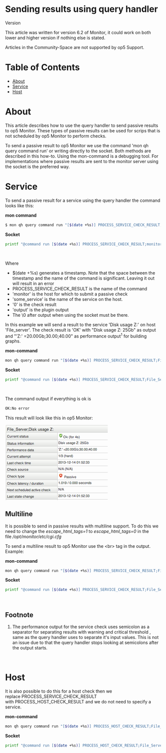 # Sending results using query handler

Version

This article was written for version 6.2 of Monitor, it could work on both lower and higher version if nothing else is stated.

Articles in the Community-Space are not supported by op5 Support.

# Table of Contents

-   [About](#Sendingresultsusingqueryhandler-About)
-   [Service](#Sendingresultsusingqueryhandler-Service)
-   [Host](#Sendingresultsusingqueryhandler-Host)

# About

This article describes how to use the query handler to send passive results to op5 Monitor. These types of passive results can be used for scrips that is not scheduled by op5 Monitor to perform checks.

To send a passive result to op5 Monitor we use the command 'mon qh query command run' or writing directly to the socket. Both methods are described in this how-to. Using the mon-command is a debugging tool. For implementations where passive results are sent to the monitor server using the socket is the preferred way.

# Service

To send a passive result for a service using the query handler the command looks like this:

**mon command**

``` {.bash data-syntaxhighlighter-params="brush: bash; gutter: false; theme: Confluence" data-theme="Confluence" style="brush: bash; gutter: false; theme: Confluence"}
$ mon qh query command run "[$(date +%s)] PROCESS_SERVICE_CHECK_RESULT;monitor;some_service;0;output"
```

**Socket**

``` {.bash data-syntaxhighlighter-params="brush: bash; gutter: false; theme: Confluence" data-theme="Confluence" style="brush: bash; gutter: false; theme: Confluence"}
printf "@command run [$(date +%s)] PROCESS_SERVICE_CHECK_RESULT;monitor;some_service;0;output\0" | unixcat /opt/monitor/var/rw/nagios.qh
```

 

Where 

-   \$(date +%s) generates a timestamp. Note that the space between the timestamp and the name of the command is significant. Leaving it out will result in an error
-   PROCESS\_SERVICE\_CHECK\_RESULT is the name of the command
-   'monitor' is the host for which to submit a passive check
-   'some\_service' is the name of the service on the host.
-   '0' is the check result
-   'output' is the plugin output
-   The \\0 after output when using the socket must be there.

In this example we will send a result to the service 'Disk usage Z:' on host 'File\_server'. The check result is 'OK' with "Disk usage Z: 25Gb" as output and "'Z:' =20.00Gb;30.00;40.00" as performance output<sup>1</sup> for building graphs.

**mon-command**

``` {.bash data-syntaxhighlighter-params="brush: bash; gutter: false; theme: Confluence" data-theme="Confluence" style="brush: bash; gutter: false; theme: Confluence"}
mon qh query command run "[$(date +%s)] PROCESS_SERVICE_CHECK_RESULT;File_Server;Disk usage Z:;0;Disk usage Z: 25Gb|'Z:' =20.00Gb;30.00;40.00"
```

**Socket**

``` {.bash data-syntaxhighlighter-params="brush: bash; gutter: false; theme: Confluence" data-theme="Confluence" style="brush: bash; gutter: false; theme: Confluence"}
printf "@command run [$(date +%s)] PROCESS_SERVICE_CHECK_RESULT;File_Server;Disk usage Z;0;Disk usage Z: 25Gb|'Z:' =20.00Gb;30.00;40.00\0" | unixcat /opt/monitor/var/rw/nagios.qh
```

 

The command output if everything is ok is

``` {.bash data-syntaxhighlighter-params="brush: bash; gutter: false; theme: Confluence" data-theme="Confluence" style="brush: bash; gutter: false; theme: Confluence"}
OK:No error
```

This result will look like this in op5 Monitor:

![](attachments/5375144/5734585.png)

## Multiline

It is possible to send in passive results with multiline support. To do this we need to change the *escape\_html\_tags=1* to *escape\_html\_tags=0* in the file */opt/monitor/etc/cgi.cfg*

To send a multiline result to op5 Monitor use the \<br\> tag in the output. Example:

**mon-command**

``` {.bash data-syntaxhighlighter-params="brush: bash; gutter: false; theme: Confluence" data-theme="Confluence" style="brush: bash; gutter: false; theme: Confluence"}
mon qh query command run "[$(date +%s)] PROCESS_SERVICE_CHECK_RESULT;File_Server;Disk usages;0;Disk usage Z: 25Gb<br>Disk usage S: 20Gb<br>Disk usage I: 10Gb"
```

**Socket**

``` {.bash data-syntaxhighlighter-params="brush: bash; gutter: false; theme: Confluence" data-theme="Confluence" style="brush: bash; gutter: false; theme: Confluence"}
printf "@command run [$(date +%s)] PROCESS_SERVICE_CHECK_RESULT;File_Server;Disk usages;0;Disk usage Z: 25Gb<br>Disk usage S: 20Gb<br>Disk usage I: 10Gb\0" | unixcat /opt/monitor/var/rw/nagios.qh
```

 

## Footnote

1.  The performance output for the service check uses semicolon as a separator for separating results with warning and critical threshold , same as the query handler uses to separate it's input values. This is not an issue due to that the query handler stops looking at semicolons after the output starts.

 

# Host

It is also possible to do this for a host check then we replace PROCESS\_SERVICE\_CHECK\_RESULT with PROCESS\_HOST\_CHECK\_RESULT and we do not need to specify a service.

**mon-command**

``` {.bash data-syntaxhighlighter-params="brush: bash; gutter: false; theme: Confluence" data-theme="Confluence" style="brush: bash; gutter: false; theme: Confluence"}
mon qh query command run "[$(date +%s)] PROCESS_HOST_CHECK_RESULT;File_Server;0;Server is UP"
```

**Socket**

``` {.bash data-syntaxhighlighter-params="brush: bash; gutter: false; theme: Confluence" data-theme="Confluence" style="brush: bash; gutter: false; theme: Confluence"}
printf "@command run [$(date +%s)] PROCESS_HOST_CHECK_RESULT;File_Server;0;Server is UP\0" | unixcat /opt/monitor/var/rw/nagios.qh
```

 

 

